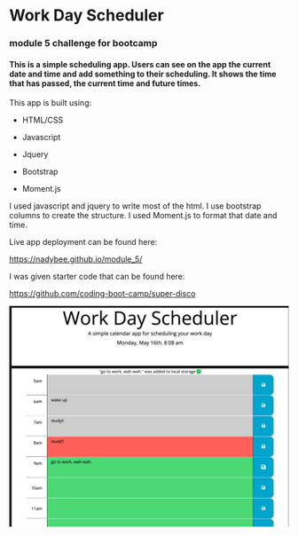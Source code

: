 
# Work Day Scheduler
### module 5 challenge for bootcamp

#### This is a simple scheduling app. Users can see on the app the current date and time and add something to their scheduling. It shows the time that has passed, the current time and future times.

This app is built using:
*   HTML/CSS

*   Javascript

*   Jquery

*   Bootstrap

*   Moment.js

I used javascript and jquery to write most of the html. I use bootstrap columns to create the structure. I used Moment.js to format that date and time.

Live app deployment can be found here:

https://nadybee.github.io/module_5/

I was given starter code that can be found here:

https://github.com/coding-boot-camp/super-disco

![alt text](Develop/assets/Screen%20Shot%202022-05-16%20at%208.09.57%20AM.png)




 